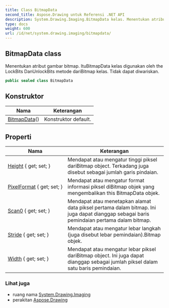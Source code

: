 ```yaml
---
title: Class BitmapData
second_title: Aspose.Drawing untuk Referensi .NET API
description: System.Drawing.Imaging.BitmapData kelas. Menentukan atribut gambar bitmap. ItuBitmapData kelas digunakan oleh the LockBits DanUnlockBits metode dariBitmap kelas. Tidak dapat diwariskan.
type: docs
weight: 600
url: /id/net/system.drawing.imaging/bitmapdata/
---
```

## BitmapData class

Menentukan atribut gambar bitmap. ItuBitmapData kelas digunakan oleh the LockBits DanUnlockBits metode dariBitmap kelas. Tidak dapat diwariskan.

```csharp
public sealed class BitmapData
```

## Konstruktor

| Nama | Keterangan |
| --- | --- |
| [BitmapData](bitmapdata/)() | Konstruktor default. |

## Properti

| Nama | Keterangan |
| --- | --- |
| [Height](../../system.drawing.imaging/bitmapdata/height/) { get; set; } | Mendapat atau mengatur tinggi piksel dariBitmap object. Terkadang juga disebut sebagai jumlah garis pindaian. |
| [PixelFormat](../../system.drawing.imaging/bitmapdata/pixelformat/) { get; set; } | Mendapat atau mengatur format informasi piksel diBitmap objek yang mengembalikan this BitmapData objek. |
| [Scan0](../../system.drawing.imaging/bitmapdata/scan0/) { get; set; } | Mendapat atau menetapkan alamat data piksel pertama dalam bitmap. Ini juga dapat dianggap sebagai baris pemindaian pertama dalam bitmap. |
| [Stride](../../system.drawing.imaging/bitmapdata/stride/) { get; set; } | Mendapat atau mengatur lebar langkah (juga disebut lebar pemindaian).Bitmap objek. |
| [Width](../../system.drawing.imaging/bitmapdata/width/) { get; set; } | Mendapat atau mengatur lebar piksel dariBitmap object. Ini juga dapat dianggap sebagai jumlah piksel dalam satu baris pemindaian. |

### Lihat juga

* ruang nama [System.Drawing.Imaging](../../system.drawing.imaging/)
* perakitan [Aspose.Drawing](../../)


